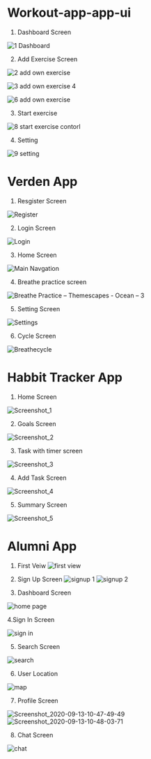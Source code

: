 #                                                           Workout-app-app-ui

1. Dashboard Screen

![1 Dashboard](https://user-images.githubusercontent.com/48487470/190134737-7e574c87-0b9e-49da-8eee-4efdd835b3ea.jpg)

2. Add Exercise Screen

![2 add own exercise](https://user-images.githubusercontent.com/48487470/190135077-27cde812-1b68-45ef-b0aa-cd80f65e35f0.jpg)

![3 add own exercise 4](https://user-images.githubusercontent.com/48487470/190137164-7f8cacbc-d6b2-472f-aba3-b8e23754afaa.jpg)

![6 add own exercise](https://user-images.githubusercontent.com/48487470/190137526-4127c558-8165-4552-83a9-28d75cf33371.jpg)

3. Start exercise

 ![8 start exercise contorl](https://user-images.githubusercontent.com/48487470/190136864-f1934ff8-8858-4cb7-9a86-dee1bbcead1a.jpg)



4. Setting 

![9 setting](https://user-images.githubusercontent.com/48487470/190136198-743840f9-5f6d-42d1-92ae-d93ab4f8d100.jpg)



# Verden App


 1.   Resgister  Screen
 
 ![Register](https://user-images.githubusercontent.com/48487470/190091884-545874f9-ac5c-4939-9bd8-456a309c4882.jpg)      
 

 
 2.   Login Screen
 
 
![Login](https://user-images.githubusercontent.com/48487470/190098090-05ea6538-9427-446d-bad5-a38fec9f9081.jpg)



 3. Home Screen
 
![Main Navgation](https://user-images.githubusercontent.com/48487470/190087244-aecbe207-e06e-4978-bcb7-3547d05548f5.jpg)


4. Breathe practice screen




![Breathe Practice – Themescapes - Ocean – 3](https://user-images.githubusercontent.com/48487470/190107342-0fad60b7-112c-4be7-a436-8bdc525cc77c.jpg)


5. Setting Screen


![Settings](https://user-images.githubusercontent.com/48487470/190107999-5ecbb8b6-b34a-43e4-a1b9-efc2cfac776a.jpg)

6. Cycle Screen



![Breathecycle](https://user-images.githubusercontent.com/48487470/190133679-2af873ef-2c8e-45dc-842a-8be91af29f9a.jpeg)




# Habbit Tracker App


1. Home Screen


![Screenshot_1](https://user-images.githubusercontent.com/48487470/190139825-f0a9286c-7aec-4ce7-babc-7015639f7671.jpg)


2. Goals Screen



![Screenshot_2](https://user-images.githubusercontent.com/48487470/190138984-69de267c-b7a9-49e4-890d-32522bb53b90.jpg)


3. Task  with timer screen



![Screenshot_3](https://user-images.githubusercontent.com/48487470/190139567-098aae20-e2bd-49c4-adea-3746d1c43d94.jpg)


4. Add Task Screen 



![Screenshot_4](https://user-images.githubusercontent.com/48487470/190139690-b5b146a5-5d93-4a2e-adc4-4f049dc224b6.jpg)

5. Summary Screen


![Screenshot_5](https://user-images.githubusercontent.com/48487470/190139309-41c4ed57-cf7a-49aa-bf09-639def5c7ca7.jpg)


# Alumni App

1. First Veiw
![first view](https://user-images.githubusercontent.com/48487470/190634617-43f5c127-80d1-42a6-9523-308795866f63.jpg)


2. Sign Up Screen
![signup 1](https://user-images.githubusercontent.com/48487470/190634852-9e774fa4-9b75-43e2-82aa-dca7664220f7.png)         ![signup 2](https://user-images.githubusercontent.com/48487470/190634955-8608e7e9-6959-4829-8bcb-cffe42e330f6.png)


3. Dashboard Screen

![home page](https://user-images.githubusercontent.com/48487470/190634406-8e85dc72-2a74-4b48-af2d-19058caf8439.jpg)

4.Sign In Screen

![sign in](https://user-images.githubusercontent.com/48487470/190635342-db9dc4ce-cf4e-40e6-b264-b8c48ecce86d.png)

5. Search Screen 
 
 ![search](https://user-images.githubusercontent.com/48487470/190635414-86889b9e-c955-4570-93a9-18e5623584de.png)

6. User Location

![map](https://user-images.githubusercontent.com/48487470/190635478-6558ff6d-ebbd-47f1-96cf-5650d6def53a.png)

7. Profile Screen

 ![Screenshot_2020-09-13-10-47-49-49](https://user-images.githubusercontent.com/48487470/190635600-0b8e9060-61c4-42c0-ae96-be84034582c6.jpg)         ![Screenshot_2020-09-13-10-48-03-71](https://user-images.githubusercontent.com/48487470/190635628-e9d0644a-5521-406c-85d8-b2bde3fc511b.jpg)
 
 8. Chat Screen
 
 ![chat](https://user-images.githubusercontent.com/48487470/190635751-0cef6dba-a659-40f7-acc0-6ffdf99e4a50.png)

